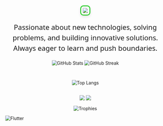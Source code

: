 <h1 align="center">
  <img src="https://readme-typing-svg.herokuapp.com/?font=Courier+Prime&size=35&center=true&vCenter=true&width=900&height=60&duration=3000&lines=Control+State+Management;MVVM+Architecture;Python+%28Flask,+Django,+FastAPI%29;Databases+%28SQL+%26+NoSQL%29;Git+%26+Version+Control;Multiplatform+Development;UI%2FUX+Design;Linux+%26+Development+Tools;Animations+%26+Testing+%28Flutter%29;AI+Integration&color=32CD32" style="border: 3px solid #32CD32; border-radius: 10px; padding: 5px; box-shadow: 0 4px 8px rgba(0, 0, 0, 0.1);" />
</h1>


<p align="center" style="font-size: 22px; color: currentColor; font-family: 'Segoe UI', Tahoma, Geneva, Verdana, sans-serif; line-height: 1.5; margin-top: 20px; max-width: 600px; margin-left: auto; margin-right: auto;">
  Passionate about new technologies, solving problems, and building innovative solutions. Always eager to learn and push boundaries.<br>
</p>


<p align="center">
  <img src="https://github-readme-stats.vercel.app/api?username=LukeDevNation&show_icons=true&count_private=true&hide_title=true&hide=prs&theme=radical&bg_color=00000000&title_color=FFFFFF&text_color=FFFFFF&icon_color=28A745&hide_border=true" alt="GitHub Stats">
  <img src="https://github-readme-streak-stats.herokuapp.com/?user=LukeDevNation&theme=radical&hide_border=true&background=00000000&ring=28A745&fire=28A745&currStreakNum=FFFFFF&currStreakLabel=28A745" alt="GitHub Streak">
</p>


<br/>
<p align="center">
  <img src="https://github-readme-stats.vercel.app/api/top-langs/?username=LukeDevNation&theme=radical&bg_color=00000000&title_color=FFFFFF&text_color=FFFFFF&icon_color=28A745&hide_border=true&langs_count=10" alt="Top Langs">
</p>



<br/>
<div align="center">
    <img src="https://skillicons.dev/icons?i=flutter,dart,python,flask,django,fastapi,sqlite,qt,git,github,gitlab" />
    <img src="https://skillicons.dev/icons?i=vscode,androidstudio,linux,firebase,apple,linkedin,ai,arduino,powershell,cpp" /><br>
</div>


<p align="center">
  <img src="https://github-profile-trophy.vercel.app/?username=LukeDevNation&theme=onedark&row=2&column=4&margin=10&no-frame=true&rank=SSS,SS,S,A,B,C" alt="Trophies">
</p>


![Flutter](https://img.shields.io/badge/Flutter-Expert-blue)
